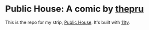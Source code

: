 # Public House: A comic by [thepru](https://mastodon.social/@thepru)

This is the repo for my strip, [Public House](https://www.thepublichouse.net/). It's built with [11ty](https://11ty.dev/).
